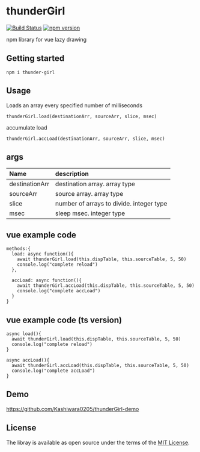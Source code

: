# thunderGirl
[![Build Status](https://travis-ci.org/Kashiwara0205/thunderGirl.svg?branch=master)](https://travis-ci.org/Kashiwara0205/thunderGirl)
[![npm version](https://badge.fury.io/js/thunder-girl.svg)](https://badge.fury.io/js/thunder-girl)

npm library for vue lazy drawing

## Getting started

```
npm i thunder-girl
```

## Usage
Loads an array every specified number of milliseconds

```
thunderGirl.load(destinationArr, sourceArr, slice, msec)
```
accumulate load
```
thunderGirl.accLoad(destinationArr, sourceArr, slice, msec)
```

## args
|Name|description|
|:---|:---|
|destinationArr|destination array. array type|
|sourceArr|source array. array type|
|slice|number of arrays to divide. integer type|
|msec|sleep msec. integer type|

## vue example code

```
methods:{
  load: async function(){
    await thunderGirl.load(this.dispTable, this.sourceTable, 5, 50)
    console.log("complete reload")
  },

  accLoad: async function(){
    await thunderGirl.accLoad(this.dispTable, this.sourceTable, 5, 50)
    console.log("complete accLoad")
  }
}
```

## vue example code (ts version)

```
async load(){
  await thunderGirl.load(this.dispTable, this.sourceTable, 5, 50)
  console.log("complete reload")
}

async accLoad(){
  await thunderGirl.accLoad(this.dispTable, this.sourceTable, 5, 50)
  console.log("complete accLoad")
}
```

## Demo
https://github.com/Kashiwara0205/thunderGirl-demo

## License
The libray is available as open source under the terms of the [MIT License](http://opensource.org/licenses/MIT).